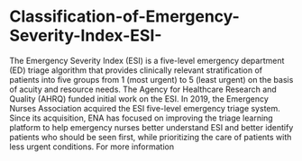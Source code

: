 # Classification-of-Emergency-Severity-Index-ESI-
The Emergency Severity Index (ESI) is a five-level emergency department (ED) triage algorithm that provides clinically relevant stratification of patients into five groups from 1 (most urgent) to 5 (least urgent) on the basis of acuity and resource needs. The Agency for Healthcare Research and Quality (AHRQ) funded initial work on the ESI. In 2019, the Emergency Nurses Association acquired the ESI five-level emergency triage system. Since its acquisition, ENA has focused on improving the triage learning platform to help emergency nurses better understand ESI and better identify patients who should be seen first, while prioritizing the care of patients with less urgent conditions. For more information
